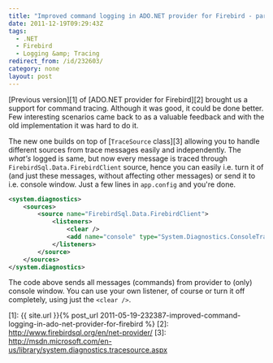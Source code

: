 ```yaml
---
title: "Improved command logging in ADO.NET provider for Firebird - part 2"
date: 2011-12-19T09:29:43Z
tags:
  - .NET
  - Firebird
  - Logging &amp; Tracing
redirect_from: /id/232603/
category: none
layout: post
---
```

[Previous version][1] of [ADO.NET provider for Firebird][2] brought us a support for command tracing. Although it was good, it could be done better. Few interesting scenarios came back to as a valuable feedback and with the old implementation it was hard to do it.

The new one builds on top of [`TraceSource` class][3] allowing you to handle different sources from trace messages easily and independently. The _what's_ logged is same, but now every message is traced through `FirebirdSql.Data.FirebirdClient` source, hence you can easily i.e. turn it of (and just these messages, without affecting other messages) or send it to i.e. console window. Just a few lines in `app.config` and you're done.

```xml
<system.diagnostics>
	<sources>
		<source name="FirebirdSql.Data.FirebirdClient">
			<listeners>
				<clear />
				<add name="console" type="System.Diagnostics.ConsoleTraceListener"/>
			</listeners>
		</source>
	</sources>
</system.diagnostics>
```

The code above sends all messages (commands) from provider to (only) console window. You can use your own listener, of course or turn it off completely, using just the `<clear />`.

[1]: {{ site.url }}{% post_url 2011-05-19-232387-improved-command-logging-in-ado-net-provider-for-firebird %}
[2]: http://www.firebirdsql.org/en/net-provider/
[3]: http://msdn.microsoft.com/en-us/library/system.diagnostics.tracesource.aspx